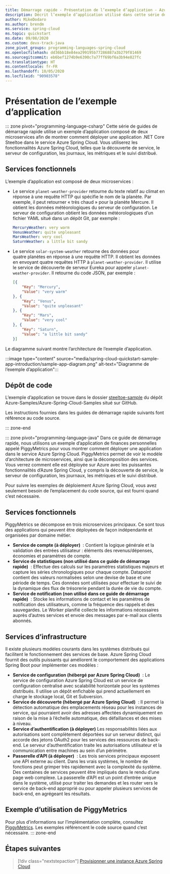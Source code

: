 ```yaml
---
title: Démarrage rapide - Présentation de l’exemple d’application - Azure Spring Cloud
description: Décrit l’exemple d’application utilisé dans cette série de guides de démarrage rapide concernant le déploiement dans Azure Spring Cloud.
author: MikeDodaro
ms.author: brendm
ms.service: spring-cloud
ms.topic: quickstart
ms.date: 09/08/2020
ms.custom: devx-track-java
zone_pivot_groups: programming-languages-spring-cloud
ms.openlocfilehash: dd36bb18e84ea299195b77286887a3b279f81469
ms.sourcegitcommit: eb6bef1274b9e6390c7a77ff69bf6a3b94e827fc
ms.translationtype: HT
ms.contentlocale: fr-FR
ms.lasthandoff: 10/05/2020
ms.locfileid: "90903578"
---
```

# <a name="introduction-to-the-sample-app"></a>Présentation de l’exemple d’application

::: zone pivot="programming-language-csharp"
Cette série de guides de démarrage rapide utilise un exemple d’application composé de deux microservices afin de montrer comment déployer une application .NET Core Steeltoe dans le service Azure Spring Cloud. Vous utiliserez les fonctionnalités Azure Spring Cloud, telles que la découverte de service, le serveur de configuration, les journaux, les métriques et le suivi distribué.

## <a name="functional-services"></a>Services fonctionnels

L’exemple d’application est composé de deux microservices :

* Le service `planet-weather-provider` retourne du texte relatif au climat en réponse à une requête HTTP qui spécifie le nom de la planète. Par exemple, il peut retourner « très chaud » pour la planète Mercure. Il obtient les données météorologiques du serveur de configuration. Le serveur de configuration obtient les données météorologiques d’un fichier YAML situé dans un dépôt Git, par exemple :

  ```yaml
  MercuryWeather: very warm
  VenusWeather: quite unpleasant
  MarsWeather: very cool
  SaturnWeather: a little bit sandy
  ```

* Le service `solar-system-weather` retourne des données pour quatre planètes en réponse à une requête HTTP. Il obtient les données en envoyant quatre requêtes HTTP à `planet-weather-provider`. Il utilise le service de découverte de serveur Eureka pour appeler `planet-weather-provider`. Il retourne du code JSON, par exemple :

  ```json
  [{
      "Key": "Mercury",
      "Value": "very warm"
  }, {
      "Key": "Venus",
      "Value": "quite unpleasant"
  }, {
      "Key": "Mars",
      "Value": "very cool"
  }, {
      "Key": "Saturn",
      "Value": "a little bit sandy"
  }]
  ```

Le diagramme suivant montre l’architecture de l’exemple d’application.

:::image type="content" source="media/spring-cloud-quickstart-sample-app-introduction/sample-app-diagram.png" alt-text="Diagramme de l’exemple d’application":::

## <a name="code-repository"></a>Dépôt de code

L’exemple d’application se trouve dans le dossier [steeltoe-sample](https://github.com/Azure-Samples/Azure-Spring-Cloud-Samples/tree/master/steeltoe-sample) du dépôt Azure-Samples/Azure-Spring-Cloud-Samples situé sur GitHub.

Les instructions fournies dans les guides de démarrage rapide suivants font référence au code source.

::: zone-end

::: zone pivot="programming-language-java"
Dans ce guide de démarrage rapide, nous utilisons un exemple d’application de finances personnelles appelé PiggyMetrics pour vous montrer comment déployer une application dans le service Azure Spring Cloud. PiggyMetrics permet de voir le modèle d’architecture de microservices, ainsi que la décomposition des services. Vous verrez comment elle est déployée sur Azure avec les puissantes fonctionnalités d’Azure Spring Cloud, y compris la découverte de service, le serveur de configuration, les journaux, les métriques et le suivi distribué.

Pour suivre les exemples de déploiement Azure Spring Cloud, vous avez seulement besoin de l’emplacement du code source, qui est fourni quand c’est nécessaire.

## <a name="functional-services"></a>Services fonctionnels

PiggyMetrics se décompose en trois microservices principaux. Ce sont tous des applications qui peuvent être déployées de façon indépendante et organisées par domaine métier.

* **Service de compte (à déployer)**  : Contient la logique générale et la validation des entrées utilisateur : éléments des revenus/dépenses, économies et paramètres de compte.
* **Service de statistiques (non utilisé dans ce guide de démarrage rapide)**  : Effectue des calculs sur les paramètres statistiques majeurs et capture les séries chronologiques pour chaque compte. Datapoint contient des valeurs normalisées selon une devise de base et une période de temps. Ces données sont utilisées pour effectuer le suivi de la dynamique des flux de trésorerie pendant la durée de vie du compte.
* **Service de notification (non utilisé dans ce guide de démarrage rapide)**  : Stocke les informations de contact et les paramètres de notification des utilisateurs, comme la fréquence des rappels et des sauvegardes. Le Worker planifié collecte les informations nécessaires auprès d’autres services et envoie des messages par e-mail aux clients abonnés.

## <a name="infrastructure-services"></a>Services d’infrastructure

Il existe plusieurs modèles courants dans les systèmes distribués qui facilitent le fonctionnement des services de base. Azure Spring Cloud fournit des outils puissants qui améliorent le comportement des applications Spring Boot pour implémenter ces modèles : 

* **Service de configuration (hébergé par Azure Spring Cloud)**  : Le service de configuration Azure Spring Cloud est un service de configuration centralisé avec scalabilité horizontale pour les systèmes distribués. Il utilise un dépôt enfichable qui prend actuellement en charge le stockage local, Git et Subversion.
* **Service de découverte (hébergé par Azure Spring Cloud)**  : Il permet la détection automatique des emplacements réseau pour les instances de service, qui pourraient avoir des adresses affectées dynamiquement en raison de la mise à l’échelle automatique, des défaillances et des mises à niveau.
* **Service d’authentification (à déployer)** Les responsabilités liées aux autorisations sont complètement déportées sur un serveur distinct, qui accorde des jetons OAuth2 pour les services des ressources de back-end. Le serveur d’authentification traite les autorisations utilisateur et la communication entre machines au sein d’un périmètre.
* **Passerelle d’API (à déployer)**  : Les trois services principaux exposent une API externe au client. Dans les vrais systèmes, le nombre de fonctions peut grimper très rapidement avec la complexité du système. Des centaines de services peuvent être impliqués dans le rendu d’une page web complexe. La passerelle d’API est un point d’entrée unique dans le système, utilisé pour traiter les demandes et les router vers le service de back-end approprié ou pour appeler plusieurs services de back-end, en agrégeant les résultats. 

## <a name="sample-usage-of-piggymetrics"></a>Exemple d’utilisation de PiggyMetrics

Pour plus d’informations sur l’implémentation complète, consultez [PiggyMetrics](https://github.com/Azure-Samples/piggymetrics). Les exemples référencent le code source quand c’est nécessaire.
::: zone-end

## <a name="next-steps"></a>Étapes suivantes

> [!div class="nextstepaction"]
> [Provisionner une instance Azure Spring Cloud](spring-cloud-quickstart-provision-service-instance.md)
